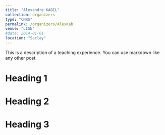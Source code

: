 ```yaml
---
title: "Alexandre KABIL"
collection: organizers
type: "CNRS"
permalink: /organizers/AlexKab
venue: "LISN"
#date: 2014-01-01
location: "Saclay"
---
```


This is a description of a teaching experience. You can use markdown like any other post.

Heading 1
======

Heading 2
======

Heading 3
======